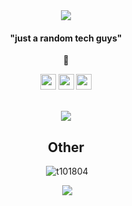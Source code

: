 
<body>
  <center>
<div align="center">
  <img src="https://raw.githubusercontent.com/halfrost/halfrost/master/icons/header_1.png"/>
   <h4>"just a random tech guys"</h4>
 <p>🚩</p>
  <p> <a href="https://www.youtube.com/@CallMeRep"><img src="https://img.shields.io/badge/youtube-%2312100E.svg?&style=for-the-badge&logo=youtube&logoColor=white&color=black" height=25></a> <a href="https://medium.com/@AureliusMaximus"><img src="https://img.shields.io/badge/medium-%2312100E.svg?&style=for-the-badge&logo=medium&logoColor=white&color=black" height=25></a> <a href="https://hashnode.com/@repl"><img src="https://img.shields.io/badge/Hashnode-2962FF?&style=for-the-badge&logo=hashnode&logoColor=white&color=black" height=25></a></p>
    <br>
  <a align="left">
   <img src="https://lanyard.kyrie25.dev/api/357295214857027626?waveColor=8B8BFA&waveSpotifyColor=B48EF7&gradient=7E37F9-B48EF7-E568C4&imgStyle=square"  />
  </a>  <br>
</div>
    
<div align="center">
  <h2>Other</h2>


<p>&nbsp;<img src="https://github-readme-stats.vercel.app/api/wakatime?username=r3plican&layout=compact&theme=radical" alt="t101804" /></p>
  <p>&nbsp;<img src="https://spotify-github-profile.kittinanx.com/api/view?uid=xact6527cgeo75wmlcumeuvb9&cover_image=true&theme=default&show_offline=true&background_color=141321&interchange=false&bar_color=ff0080&bar_color_cover=false"/></p>
</div>
  
</div> 
</center>
</body>
